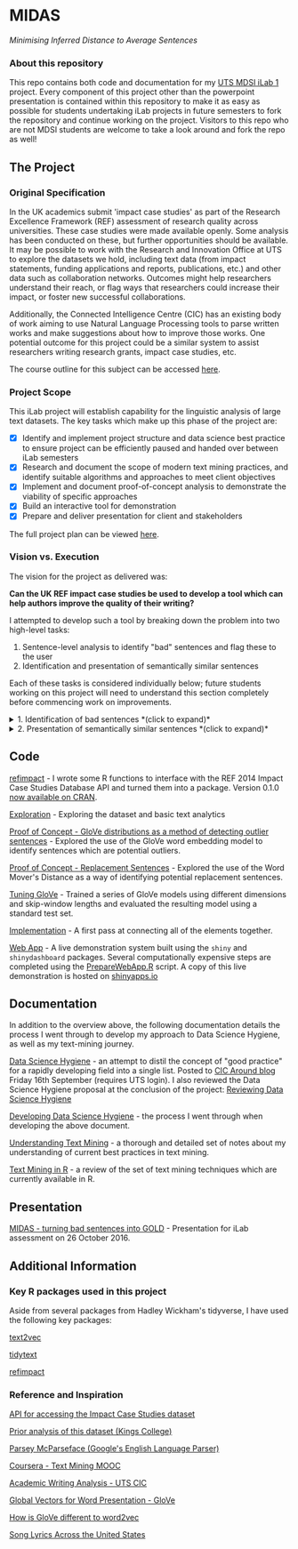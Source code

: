 # MIDAS
_Minimising Inferred Distance to Average Sentences_

### About this repository
This repo contains both code and documentation for my [UTS MDSI iLab 1](http://handbook.uts.edu.au/subjects/36102.html) project. Every component of this project other than the powerpoint presentation is contained within this repository to make it as easy as possible for students undertaking iLab projects in future semesters to fork the repository and continue working on the project. Visitors to this repo who are not MDSI students are welcome to take a look around and fork the repo as well!

## The Project
### Original Specification
In the UK academics submit 'impact case studies' as part of the Research Excellence Framework (REF) assessment of research quality across universities. These case studies were made available openly. Some analysis has been conducted on these, but further opportunities should be available. It may be possible to work with the Research and Innovation Office at UTS to explore the datasets we hold, including text data (from impact statements, funding applications and reports, publications, etc.) and other data such as collaboration networks. Outcomes might help researchers understand their reach, or flag ways that researchers could increase their impact, or foster new successful collaborations. 

Additionally, the Connected Intelligence Centre (CIC) has an existing body of work aiming to use Natural Language Processing tools to parse written works and make suggestions about how to improve those works. One potential outcome for this project could be a similar system to assist researchers writing research grants, impact case studies, etc.

The course outline for this subject can be accessed [here](https://ca.uts.edu.au/wp-content/uploads/2016/02/2016_Spring_36102_update.pdf).

### Project Scope

This iLab project will establish capability for the linguistic analysis of large text datasets. The key tasks which make up this phase of the project are:

- [x] Identify and implement project structure and data science best practice to ensure project can be efficiently paused and handed over between iLab semesters
- [x] Research and document the scope of modern text mining practices, and identify suitable algorithms and approaches to meet client objectives
- [x] Implement and document proof-of-concept analysis to demonstrate the viability of specific approaches
- [x] Build an interactive tool for demonstration 
- [x] Prepare and deliver presentation for client and stakeholders

The full project plan can be viewed [here](./ProjectPlan.md).

### Vision vs. Execution

The vision for the project as delivered was:

**Can the UK REF impact case studies be used to develop a tool which can help authors improve the quality of their writing?**

I attempted to develop such a tool by breaking down the problem into two high-level tasks:

1. Sentence-level analysis to identify "bad" sentences and flag these to the user
1. Identification and presentation of semantically similar sentences

Each of these tasks is considered individually below; future students working on this project will need to understand this section completely before commencing work on improvements.

<details><summary>1. Identification of bad sentences *(click to expand)*</summary><p>
#### Identification of bad sentences
---

In an ideal world, the "bad" sentences would be the complete set of all sentences which are not subjectively rated as "good" by a majority of readers familiar with the writing style of the corpus. Clearly this is not a realistic outcome for the project, so I focused on developing a single metric for sentences which could be used to detect "outliers". I have included some thoughts below (in the "End-state" section) about how multiple metrics could be combined to improve the overall success of the system. 

This single metric could have take the form of simple measures like sentence length, average word frequency (from the corpus), number of commas, or anything that forms a standard statistical distribution. I decided to pursue the development of a new technique using the Global Vectors (GloVe) algorithm, where each sentence was given a position in m-dimensional space with a roughly multivariate normal distribution. Comparing the vector length of each sentence allows the detection of sentences which are outliers (in the long direction), and these outliers are presented to the user. The details of this method are included [here](./Implementation.md).

In effect, what I have developed is a measure of *semantic intensity*. To demonstrate how this works, consider the following sentence:

> Humans have a liver, kidney, heart, bladder and lungs.

This sentence contains 5 words which are semantically very similar, so the sentence-scoring calculation produces a GloVe-space vector which is quite long. This sentence vector is long because each of the word vectors for the 5 similar words are pointing in a similar direction, and therefore the addition of these vectors leads to a long vector in that direction. If the words in the sentence were less similar, then the sum would be closer to zero, and the sentence would not appear as an outlier. Additionally, as the vector addition includes a TF-IDF transformation, the individual word contribution to the sentence vector is *stronger* for important words (the exact meaning of important is a property of the TF-IDF transformation, if you are interested in finding out how it works you can try [Wikipedia](https://en.wikipedia.org/wiki/Tf%E2%80%93idf)). 

It is difficult to conceive a sensible measurement of "accuracy", so I would suggest that the most practically useful activity to undertake when assessing the behaviour of this algorithm is to play with the tool interactively and see how it performs. My own experimentation has confirmed that "semantically intense" sentences like the example above are marked as outliers, and this outlier status is diminished as either:

* additional stop-words are added, or
* semantically unrelated words are added.

Overall the algorithm seems to perform reasonably consistently, and considering the fact this technique does not appear to have been published previously, I am quite happy with how well it is working.

##### End-state

The use of semantic intensity may not be immediately useful in isolation, and hence the tool probably won't be overly useful in real-life situations without further development. 

My current vision for the end-state for the MIDAS project is a probabilistic outlier detection algorithm which considers multiple sentence metrics (GloVe vector length, sentence length, punctuation counts, sentiment, etc) in the context of their distributions in the training corpus, and selects outliers by considering sentences with the a joint probability lower than a specified threshold. This work can be achieved incrementally, which makes it ideal for iLab group work. 

</p></details>

<details><summary>2. Presentation of semantically similar sentences *(click to expand)*</summary><p>
#### Presentation of semantically similar sentences
---

The ideal algorithm for this component would show the user 3 (approximately) "good" sentences from the corpus, where those sentences have similar meaning to the one written by the user. These sentences are presented as guidance to the author rather than substitutions; the author is left to decide what it is about those sentences which 

</p></details>

## Code

[refimpact](https://github.com/perrystephenson/refimpact) - I wrote some R functions to interface with the REF 2014 Impact Case Studies Database API and turned them into a package. Version 0.1.0 [now available on CRAN](https://cran.r-project.org/package=refimpact).

[Exploration](./Experimentation/exploration.md) - Exploring the dataset and basic text analytics

[Proof of Concept - GloVe distributions as a method of detecting outlier sentences](./Experimentation/GloVeDistributions.md) - Explored the use of the GloVe word embedding model to identify sentences which are potential outliers.

[Proof of Concept - Replacement Sentences](./Experimentation/Replacement.md) - Explored the use of the Word Mover's Distance as a way of identifying potential replacement sentences.

[Tuning GloVe](./Experimentation/Tuning.md) - Trained a series of GloVe models using different dimensions and skip-window lengths and evaluated the resulting model using a standard test set.

[Implementation](./Implementation.md) - A first pass at connecting all of the elements together.

[Web App](./webapp/app.R) - A live demonstration system built using the `shiny` and `shinydashboard` packages. Several computationally expensive steps are completed using the [PrepareWebApp.R](./PrepareWebApp.R) script. A copy of this live demonstration is hosted on [shinyapps.io](http://midas.perrys.cloud/)

## Documentation

In addition to the overview above, the following documentation details the process I went through to develop my approach to Data Science Hygiene, as well as my text-mining journey.

[Data Science Hygiene](./Documentation/DataScienceHygiene.md) - an attempt to distil the concept of "good practice" for a rapidly developing field into a single list. Posted to [CIC Around blog](https://15-9203.ca.uts.edu.au/data-science-hygiene/) Friday 16th September (requires UTS login). I also reviewed the Data Science Hygiene proposal at the conclusion of the project: [Reviewing Data Science Hygiene](./Documentation/ReviewingDSH.md)

[Developing Data Science Hygiene](./Documentation/DevelopingDSH.md) - the process I went through when developing the above document.

[Understanding Text Mining](./Documentation/UnderstandingTextMining.md) - a thorough and detailed set of notes about my understanding of current best practices in text mining.

[Text Mining in R](./Documentation/TextMiningInR.md) - a review of the set of text mining techniques which are currently available in R.

## Presentation

[MIDAS - turning bad sentences into GOLD](https://docs.google.com/presentation/d/145d4z3AJHKXS0dUcVHATFCTsw6XanWpE5hKwrZmhH0g/edit?usp=sharing) - Presentation for iLab assessment on 26 October 2016.

## Additional Information

### Key R packages used in this project

Aside from several packages from Hadley Wickham's tidyverse, I have used the following key packages:

[text2vec](https://cran.r-project.org/web/packages/text2vec/)

[tidytext](https://github.com/juliasilge/tidytext)

[refimpact](https://github.com/perrystephenson/refimpact)

### Reference and Inspiration

[API for accessing the Impact Case Studies dataset](http://impact.ref.ac.uk/CaseStudies/APIhelp.aspx)

[Prior analysis of this dataset (Kings College)](http://www.kcl.ac.uk/sspp/policy-institute/publications/Analysis-of-REF-impact.pdf)

[Parsey McParseface (Google's English Language Parser)](https://research.googleblog.com/2016/05/announcing-syntaxnet-worlds-most.html)

[Coursera - Text Mining MOOC](https://www.coursera.org/learn/text-mining)

[Academic Writing Analysis - UTS CIC](https://utscic.edu.au/tools/awa/)

[Global Vectors for Word Presentation - GloVe](http://nlp.stanford.edu/projects/glove/)

[How is GloVe different to word2vec](https://www.quora.com/How-is-GloVe-different-from-word2vec)

[Song Lyrics Across the United States](http://juliasilge.com/blog/Song-Lyrics-Across/)


